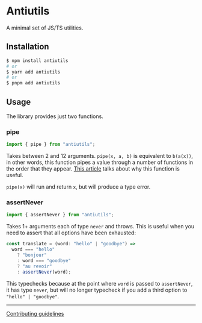 # Antiutils

A minimal set of JS/TS utilities.

## Installation

```bash
$ npm install antiutils
# or
$ yarn add antiutils
# or
$ pnpm add antiutils
```

## Usage

The library provides just two functions.

### pipe

```ts
import { pipe } from "antiutils";
```

Takes between 2 and 12 arguments. `pipe(x, a, b)` is equivalent to `b(a(x))`, in other words, this function pipes a value through a number of functions in the order that they appear. [This article](https://dev.to/ivan7237d/i-ve-used-the-pipe-function-2-560-times-and-i-can-tell-you-it-s-good-4aal) talks about why this function is useful.

`pipe(x)` will run and return `x`, but will produce a type error.

### assertNever

```ts
import { assertNever } from "antiutils";
```

Takes 1+ arguments each of type `never` and throws. This is useful when you need to assert that all options have been exhausted:

```ts
const translate = (word: "hello" | "goodbye") =>
  word === "hello"
    ? "bonjour"
    : word === "goodbye"
    ? "au revoir"
    : assertNever(word);
```

This typechecks because at the point where `word` is passed to `assertNever`, it has type `never`, but will no longer typecheck if you add a third option to `"hello" | "goodbye"`.

---

[Contributing guidelines](https://github.com/ivan7237d/antiutils/blob/master/.github/CONTRIBUTING.md)

